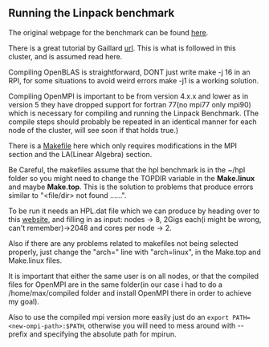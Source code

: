 ## Running the Linpack benchmark

The original webpage for the benchmark can be found [here](https://netlib.org/benchmark/hpl/index.html).


There is a great tutorial by Gaillard [url](https://www.mgaillard.fr/2022/08/27/benchmark-with-hpl.html). This is what is followed in this cluster, and is assumed read here. 

Compiling OpenBLAS is straightforward, DONT just write make -j 16 in an RPI, for some situations to avoid weird errors make -j1 is a working solution.

Compiling OpenMPI is important to be from version 4.x.x and lower as in version 5 they have dropped support for fortran 77(no mpi77 only mpi90) which is necessary for compiling and running the Linpack Benchmark. (The compile steps should probably be repeated in an identical manner for each node of the cluster, will see soon if that holds true.)

There is a [Makefile](./Make.linux) here which only requires modifications in the MPI section and the LA(Linear Algebra) section. 

Be Careful, the makefiles assume that the hpl benchmark is in the ~/hpl folder so you might need to change the TOPDIR variable in the **Make.linux** and maybe **Make.top**. This is the solution to problems that produce errors similar to "<file/dir> not found ......".

To be run it needs an HPL.dat file which we can produce by heading over to this [website](https://www.advancedclustering.com/act_kb/tune-hpl-dat-file/), and filling in as input: nodes -> 8, 2Gigs each(i might be wrong, can't remember)->2048 and cores per node -> 2.

Also if there are any problems related to makefiles not being selected properly, just change the "arch=" line with "arch=linux", in the Make.top and Make.linux files.

It is important that either the same user is on all nodes, or that the compiled files for OpenMPI are in the same folder(in our case i had to do a /home/max/compiled folder and install OpenMPI there in order to achieve my goal).

Also to use the compiled mpi version more easily just do an `export PATH=<new-ompi-path>:$PATH`, otherwise you will need to mess around with --prefix and specifying the absolute path for mpirun.
 

